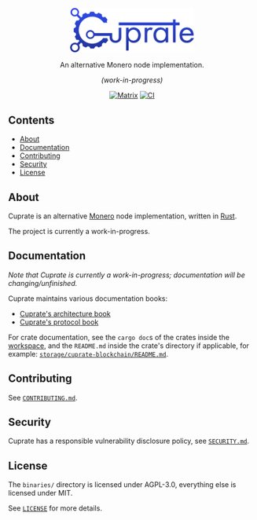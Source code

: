 <div align="center">
	<img src="misc/logo/wordmark/CuprateWordmark.svg" width="50%"/>

An alternative Monero node implementation.

_(work-in-progress)_

[![Matrix](https://img.shields.io/badge/Matrix-Cuprate-white?logo=matrix&labelColor=grey&logoColor=white)](https://matrix.to/#/#cuprate:monero.social) [![CI](https://github.com/Cuprate/cuprate/actions/workflows/ci.yml/badge.svg)](https://github.com/Cuprate/cuprate/actions/workflows/ci.yml)

</div>

## Contents
- [About](#about)
- [Documentation](#documentation)
- [Contributing](#contributing)
- [Security](#security)
- [License](#license)

<!--
TODO: add these sections someday.

- [Status](#status) // when we're near v1.0.0
- [Getting help](#getting-help) // issue tracker, user book, matrix channels, etc
- [Build](#build)
	- [Windows](#windows)
	- [macOS](#macOS)
	- [Linux](#Linux)

-->

## About
Cuprate is an alternative [Monero](https://getmonero.org) node implementation, written in [Rust](http://rust-lang.org).

The project is currently a work-in-progress.

## Documentation
_Note that Cuprate is currently a work-in-progress; documentation will be changing/unfinished._

Cuprate maintains various documentation books:
- [Cuprate's architecture book](https://github.com/Cuprate/architecture-book)
- [Cuprate's protocol book](https://github.com/Cuprate/monero-book)

For crate documentation, see the `cargo doc`s of the crates inside the [workspace](Cargo.toml), and the `README.md` inside the crate's directory if applicable, for example: [`storage/cuprate-blockchain/README.md`](storage/cuprate-blockchain/README.md).

## Contributing
See [`CONTRIBUTING.md`](CONTRIBUTING.md).

## Security
Cuprate has a responsible vulnerability disclosure policy, see [`SECURITY.md`](SECURITY.md).

## License
The `binaries/` directory is licensed under AGPL-3.0, everything else is licensed under MIT.

See [`LICENSE`](LICENSE) for more details.